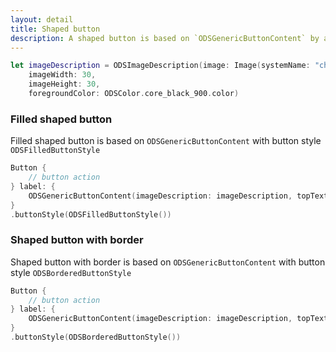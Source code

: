 ```yaml
---
layout: detail
title: Shaped button
description: A shaped button is based on `ODSGenericButtonContent` by applying predefined button style
---
```


```swift
let imageDescription = ODSImageDescription(image: Image(systemName: "checkmark.circle.fill"),
    imageWidth: 30, 
    imageHeight: 30, 
    foregroundColor: ODSColor.core_black_900.color)
```

### Filled shaped button

Filled shaped button is based on `ODSGenericButtonContent` with button style `ODSFilledButtonStyle`

```swift
Button {
    // button action
} label: {
    ODSGenericButtonContent(imageDescription: imageDescription, topText: "Title", bottomText: "Subtitle", textColor: ODSColor.core_black_900.color)
}
.buttonStyle(ODSFilledButtonStyle())
``` 

### Shaped button with border

Shaped button with border is based on `ODSGenericButtonContent` with button style `ODSBorderedButtonStyle`

```swift
Button {
    // button action
} label: {
    ODSGenericButtonContent(imageDescription: imageDescription, topText: "Title", bottomText: "Subtitle", textColor: ODSColor.core_black_900.color)
}
.buttonStyle(ODSBorderedButtonStyle())
``` 

